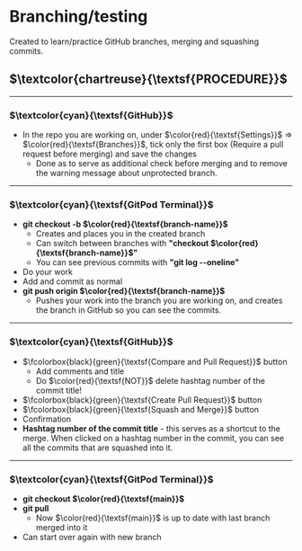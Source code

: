 # Branching/testing

Created to learn/practice GitHub branches, merging and squashing commits.

## $\textcolor{chartreuse}{\textsf{PROCEDURE}}$
<hr>

### $\textcolor{cyan}{\textsf{GitHub}}$
* In the repo you are working on, under $\color{red}{\textsf{Settings}}$
 =>  $\color{red}{\textsf{Branches}}$, tick only the first box (Require a pull request before merging) and save the changes
  * Done as to serve as additional check before merging and to remove the warning message about unprotected branch.
<hr>

### $\textcolor{cyan}{\textsf{GitPod Terminal}}$
* **git checkout -b $\color{red}{\textsf{branch-name}}$**
  * Creates and places you in the created branch
  * Can switch between branches with **"checkout $\color{red}{\textsf{branch-name}}$"**
  * You can see previous commits with **"git log --oneline"**
* Do your work
* Add and commit as normal
* **git push origin $\color{red}{\textsf{branch-name}}$**
  * Pushes your work into the branch you are working on, and creates the branch in GitHub so you can see the commits.
<hr>

### $\textcolor{cyan}{\textsf{GitHub}}$
* $\fcolorbox{black}{green}{\textsf{Compare and Pull Request}}$ button
  * Add comments and title
  * Do $\color{red}{\textsf{NOT}}$ delete hashtag number of the commit title!
* $\fcolorbox{black}{green}{\textsf{Create Pull Request}}$ button
* $\fcolorbox{black}{green}{\textsf{Squash and Merge}}$ button
* Confirmation
* **Hashtag number of the commit title** - this serves as a shortcut to the merge. When clicked on a hashtag number in the commit, you can see all the commits that are squashed into it.
<hr>

### $\textcolor{cyan}{\textsf{GitPod Terminal}}$
* **git checkout $\color{red}{\textsf{main}}$**
* **git pull** 
  * Now $\color{red}{\textsf{main}}$ is up to date with last branch merged into it
* Can start over again with new branch